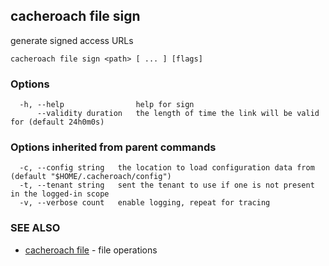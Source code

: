 ## cacheroach file sign

generate signed access URLs

```
cacheroach file sign <path> [ ... ] [flags]
```

### Options

```
  -h, --help                help for sign
      --validity duration   the length of time the link will be valid for (default 24h0m0s)
```

### Options inherited from parent commands

```
  -c, --config string   the location to load configuration data from (default "$HOME/.cacheroach/config")
  -t, --tenant string   sent the tenant to use if one is not present in the logged-in scope
  -v, --verbose count   enable logging, repeat for tracing
```

### SEE ALSO

* [cacheroach file](cacheroach_file.md)	 - file operations

